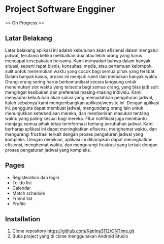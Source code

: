 # Project Software Engginer 
== On Progress ==

## Latar Belakang
Latar belakang aplikasi ini adalah kebutuhan akan efisiensi dalam mengatur jadwal, terutama ketika
melibatkan dua atau lebih orang yang harus mencapai kesepakatan bersama. Kami menyadari bahwa dalam
banyak situasi, seperti rapat bisnis, konsultasi medis, atau pertemuan kelompok, sulit untuk menemukan waktu
yang cocok bagi semua pihak yang terlibat. Dalam banyak kasus, proses ini menjadi rumit dan memakan banyak
waktu. Orang-orang sering harus berkomunikasi secara langsung untuk menemukan slot waktu yang tersedia bagi
semua orang, yang bisa jadi sulit mengingat kesibukan dan preferensi masing-masing individu.
Kami menyadari kebutuhan akan solusi yang memudahkan pengaturan jadwal,
itulah sebabnya kami mengembangkan aplikasi/website ini. Dengan aplikasi ini,
pengguna dapat membuat jadwal, mengundang orang lain untuk menunjukkan
ketersediaan mereka, dan memberikan masukan tentang waktu yang paling
sesuai bagi mereka. Fitur notifikasi juga membantu menjaga semua pihak tetap
terinformasi tentang perubahan jadwal. Kami berharap aplikasi ini dapat meningkatkan
efisiensi, menghemat waktu, dan mengurangi frustrasi terkait dengan proses
pengaturan jadwal yang kompleks.
Dengan demikian, aplikasi ini diharapkan dapat meningkatkan efisiensi,
menghemat waktu, dan mengurangi frustrasi yang terkait dengan proses
pengaturan jadwal yang kompleks.

## Pages
- Registeration dan login
- To-do list
- Calendar
- Match schedule
- Friend list
- Profile

## Installation
1. Clone repository https://github.com/Katrina3112/ONTime.git
2. Buka project yang di clone menggunakan Android Studio



